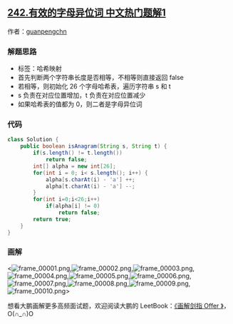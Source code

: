 ## [242.有效的字母异位词 中文热门题解1](https://leetcode.cn/problems/valid-anagram/solutions/100000/hua-jie-suan-fa-242-you-xiao-de-zi-mu-yi-wei-ci-by)

作者：[guanpengchn](https://leetcode.cn/u/guanpengchn)

### 解题思路

- 标签：哈希映射
- 首先判断两个字符串长度是否相等，不相等则直接返回 false
- 若相等，则初始化 26 个字母哈希表，遍历字符串 s 和 t
- s 负责在对应位置增加，t 负责在对应位置减少
- 如果哈希表的值都为 0，则二者是字母异位词

### 代码

```Java []
class Solution {
    public boolean isAnagram(String s, String t) {
        if(s.length() != t.length())
            return false;
        int[] alpha = new int[26];
        for(int i = 0; i< s.length(); i++) {
            alpha[s.charAt(i) - 'a'] ++;
            alpha[t.charAt(i) - 'a'] --;
        }
        for(int i=0;i<26;i++)
            if(alpha[i] != 0)
                return false;
        return true;
    }
}
```

### 画解


<![frame_00001.png](https://pic.leetcode-cn.com/f52b9bdf8920058f3194706b2f9c7fce1cbcc31842e1a5662e67d3a879afbafa-frame_00001.png),![frame_00002.png](https://pic.leetcode-cn.com/72de54cca80efa6b315fd49f0feef6b83ed45e82632d049c5c87de2bd74ad4b6-frame_00002.png),![frame_00003.png](https://pic.leetcode-cn.com/a3cc5ecb1cda081397629fe7d3f541a72f4d727d9aa4676727a2d9dc8d453741-frame_00003.png),![frame_00004.png](https://pic.leetcode-cn.com/96ff8c4d97bef9b67465687f01e571a42d755b2b70fa7a55b45ba01d60c43d0c-frame_00004.png),![frame_00005.png](https://pic.leetcode-cn.com/59549c119a1bc3f0c03704f519b2be8bcce308cba867c07c5080a8cf58b8791f-frame_00005.png),![frame_00006.png](https://pic.leetcode-cn.com/47bdf23d8e6fafec8b18cce95ff7346adc8cb52c72de99913a589c1171336f83-frame_00006.png),![frame_00007.png](https://pic.leetcode-cn.com/ef2be2684acee5968d017eff7e15f369fb1fb2aa8bb5a5b6dc2fe89bc5ca6a49-frame_00007.png),![frame_00008.png](https://pic.leetcode-cn.com/95f33715f7edfd19639c4f4883f1c76d6335a347eb7630c50d063ff171462adb-frame_00008.png),![frame_00009.png](https://pic.leetcode-cn.com/3c66f04cc04a119258e7ed467a0dd8fdf25a1a2b753e4ac0b3854f469a8906ad-frame_00009.png),![frame_00010.png](https://pic.leetcode-cn.com/61d7240f67d04390a38725dbccac0b289f565a141f4378506678e7abea08993e-frame_00010.png)>

想看大鹏画解更多高频面试题，欢迎阅读大鹏的 LeetBook：[《画解剑指 Offer 》](https://leetcode-cn.com/leetbook/detail/illustrate-lcof/)，O(∩_∩)O